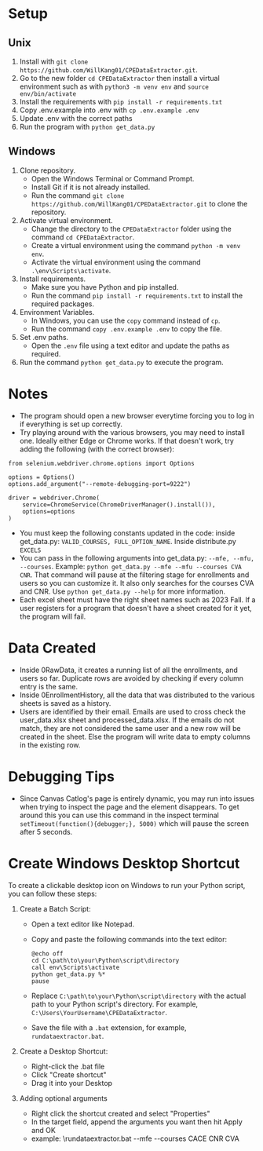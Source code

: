 # Setup
## Unix
1. Install with ```git clone https://github.com/WillKang01/CPEDataExtractor.git```.
2. Go to the new folder ```cd CPEDataExtractor``` then install a virtual environment such as with ```python3 -m venv env``` and ```source env/bin/activate```
3. Install the requirements with ```pip install -r requirements.txt```
4. Copy .env.example into .env with ```cp .env.example .env```
5. Update .env with the correct paths
6. Run the program with ```python get_data.py```

## Windows
1. Clone repository.
   - Open the Windows Terminal or Command Prompt.
   - Install Git if it is not already installed.
   - Run the command `git clone https://github.com/WillKang01/CPEDataExtractor.git` to clone the repository.
2. Activate virtual environment.
   - Change the directory to the `CPEDataExtractor` folder using the command `cd CPEDataExtractor`.
   - Create a virtual environment using the command `python -m venv env`.
   - Activate the virtual environment using the command `.\env\Scripts\activate`.
3. Install requirements.
   - Make sure you have Python and pip installed.
   - Run the command `pip install -r requirements.txt` to install the required packages.
4. Environment Variables.
   - In Windows, you can use the `copy` command instead of `cp`.
   - Run the command `copy .env.example .env` to copy the file.
5. Set .env paths.
   - Open the `.env` file using a text editor and update the paths as required.
6. Run the command `python get_data.py` to execute the program.

# Notes
- The program should open a new browser everytime forcing you to log in if everything is set up correctly.
- Try playing around with the various browsers, you may need to install one. Ideally either Edge or Chrome works.
If that doesn't work, try adding the following (with the correct browser):
```
from selenium.webdriver.chrome.options import Options

options = Options()
options.add_argument("--remote-debugging-port=9222")

driver = webdriver.Chrome(
    service=ChromeService(ChromeDriverManager().install()),
    options=options
)
```
- You must keep the following constants updated in the code: inside get_data.py: ```VALID_COURSES, FULL_OPTION_NAME```. Inside distribute.py ```EXCELS```
- You can pass in the following arguments into get_data.py: ```--mfe, --mfu, --courses```. Example: ```python get_data.py --mfe --mfu --courses CVA CNR```.
That command will pause at the filtering stage for enrollments and users so you can customize it. It also only searches for the courses CVA and CNR. Use ```python get_data.py --help```
for more information.
- Each excel sheet must have the right sheet names such as 2023 Fall. If a user registers for a program that doesn't have a sheet created for it yet, the program will fail.

# Data Created
- Inside 0RawData, it creates a running list of all the enrollments, and users so far. Duplicate rows are avoided by checking if every column entry is the same.
- Inside 0EnrollmentHistory, all the data that was distributed to the various sheets is saved as a history.
- Users are identified by their email. Emails are used to cross check the user_data.xlsx sheet and processed_data.xlsx. If the emails do not match, they are not considered the same user
and a new row will be created in the sheet. Else the program will write data to empty columns in the existing row.

# Debugging Tips
- Since Canvas Catlog's page is entirely dynamic, you may run into issues when trying to inspect the page and the element disappears. To get around this you can use this command in the inspect terminal ```setTimeout(function(){debugger;}, 5000)``` which will pause the screen after 5 seconds.

# Create Windows Desktop Shortcut
To create a clickable desktop icon on Windows to run your Python script, you can follow these steps:

1. Create a Batch Script:
   - Open a text editor like Notepad.
   - Copy and paste the following commands into the text editor:

     ```batch
     @echo off
     cd C:\path\to\your\Python\script\directory
     call env\Scripts\activate
     python get_data.py %*
     pause
     ```

   - Replace `C:\path\to\your\Python\script\directory` with the actual path to your Python script's directory. For example, `C:\Users\YourUsername\CPEDataExtractor`.

   - Save the file with a `.bat` extension, for example, `rundataextractor.bat`.

2. Create a Desktop Shortcut:
   - Right-click the .bat file
   - Click "Create shortcut"
   - Drag it into your Desktop
  
3. Adding optional arguments
   - Right click the shortcut created and select "Properties"
   - In the target field, append the arguments you want then hit Apply and OK
   - example: <path>\rundataextractor.bat --mfe --courses CACE CNR CVA
